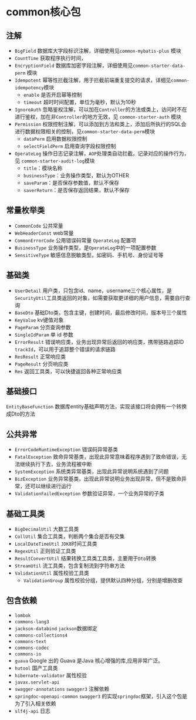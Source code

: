 # common核心包

## 注解
- `BigField` 数据库大字段标识注解，详细使用见`common-mybatis-plus` 模块
- `CountTime` 获取程序执行时间，
- `EncryptionField` 数据库加密字段注解，详细使用见`common-starter-data-perm` 模块
- `Idempotent` 幂等性拦截注解，用于拦截前端重复提交的请求，详细见`common-idempotency`模块
  - `enable` 是否开启幂等控制
  - `timeout` 超时时间配置，单位为毫秒，默认为10秒
- `IgnoreAuth` 忽略鉴权注解，可以加在`Controller`的方法或类上，访问时不在进行鉴权，加在非`Controller`的地方无效，见 `common-starter-auth` 模块
- `Permission` 权限控制注解，可以添加到方法和类上，添加后所执行的SQL会进行数据权限相关的控制，见`common-starter-data-perm`模块
  - `dataPerm` 启用数据权限控制
  - `selectFieldPerm` 启用查询字段权限控制
- `OperateLog` 操作日志记录注解，`AOP`处理类自动拦截，记录对应的操作行为，见 `common-starter-audit-log`模块
  - `title`：模块名称
  - `businessType`：业务操作类型，默认为OTHER
  - `saveParam`：是否保存参数值，默认不保存
  - `saverReturn`：是否保存返回结果，默认不保存
## 常量枚举类
- `CommonCode` 公共常量
- `WebHeaderConst` web常量
- `CommonErrorCode` 公用错误码常量 `OperateLog` 配置项
- `BusinessType` 业务操作类型，是`OperateLog`中的一项配置参数
- `SensitiveType` 敏感信息脱敏类型，如密码、手机号、身份证号等
## 基础类

- `UserDetail` 用户类，只包含id、name，username三个核心属性，是`SecurityUtil`工具类返回的对象，如需要获取更详细的用户信息，需要自行查询
- `BaseDto` 基础Dto类，包含主键，创建时间，最后修改时间，版本号三个属性
- `KeyValue` kv键值对象
- `PageParam` 分页查询参数
- `SingleIdParam` 单 id 参数
- `ErrorResult` 错误响应类，业务出现异常后返回的响应类，携带链路追踪ID `trackId`，可以用于追踪整个错误的请求链路
- `ResResult` 正常响应类
- `PageResult` 分页响应类
- `Res` 返回工具类，可以快捷返回各种正常响应类

## 基础接口

`EntityBaseFunction` 数据库entity基础声明方法，实现该接口将会拥有一个转换成Dto的方法

## 公共异常

- `ErrorCodeRuntimeException` 错误码异常基类
- `FatalException` 致命异常基类，出现此异常意味着程序遇到了致命错误，无法继续执行下去，业务流程被中断
- `SystemException` 系统类异常基类，出现此异常说明系统遇到了问题
- `BizException` 业务异常基类，出现此异常说明业务出现异常，但不是致命异常，还可以继续进行运行
- `ValidationFailedException` 参数验证异常，一个业务异常的子类

## 基础工具类

- `BigDecimalUtil` 大数工具类
- `CollUtil` 集合工具类，判断两个集合是否有交集
- `LocalDateTimeUtil` `JDK8`时间工具类
- `RegexUtil` 正则验证工具类
- `ResultConvertUtil` 结果转换工具类工具类，主要用于`Dto`转换
- `StreamUtil` 流工具类，包含复制流到字符串方法
- `ValidationUtil`  属性校验工具类
  - `ValidationGroup`   属性校验分组，提供默认四种分组，分别是增删改查

## 包含依赖

- `lombok`
- `commons-lang3`
- `jackson-databind` `jackson`数据绑定
- `commons-collections4`
- `commons-text`
- `commons-codec`
- `commons-io`
- `guava` Google 出的 Guava 是Java 核心增强的库,应用非常广泛。
- `hutool` 国产工具类
- `hibernate-validator` 属性校验
- `javax.servlet-api`
- `swagger-annotations` `swagger3` 注解依赖
- `springdoc-openapi-common` `swagger3` 的实现`springdoc`框架，引入这个包是为了引入相关依赖
- `slf4j-api` 日志

